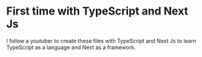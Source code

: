 # First time with TypeScript and Next Js

I follow a youtuber to create these files with TypeScript and Next Js to learn TypeScript as a language and Next as a framework.